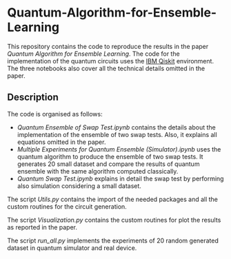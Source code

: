 # Quantum-Algorithm-for-Ensemble-Learning

This repository contains the code to reproduce the results in the paper *Quantum Algorithm for Ensemble Learning*. The code for the implementation of the quantum circuits uses the [IBM Qiskit](https://qiskit.org/) environment.
The three notebooks also cover all the technical details omitted in the paper.

## Description

The code is organised as follows:
- *Quantum Ensemble of Swap Test.ipynb* contains the details about the implementation of the ensemble of two swap tests. Also, it explains all equations omitted in the paper.
- *Multiple Experiments for Quantum Ensemble (Simulator).ipynb* uses the quantum algorithm to produce the ensemble of two swap tests. It generates 20 small dataset and compare the results of quantum ensemble with the same algorithm computed classically. 
- *Quantum Swap Test.ipynb* explains in detail the swap test by performing also simulation considering a small dataset.



The script *Utils.py* contains the import of the needed packages and all the custom routines for the circuit generation.

The script *Visualization.py* contains the custom routines for plot the results as reported in the paper.

The script *run_all.py* implements the experiments of 20 random generated dataset in quantum simulator and real device.

